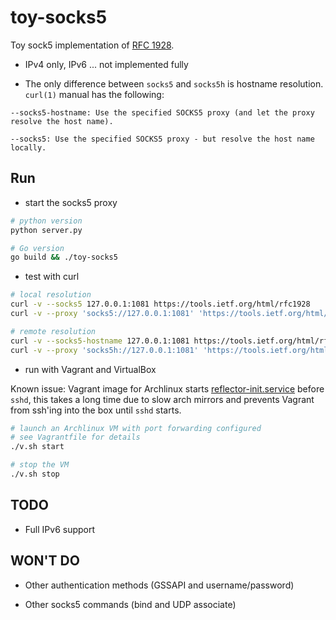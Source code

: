 # toy-socks5

Toy sock5 implementation of [RFC 1928](https://tools.ietf.org/html/rfc1928).

- IPv4 only, IPv6 ... not implemented fully

- The only difference between `socks5` and `socks5h` is hostname resolution. `curl(1)` manual has the following:

```text
--socks5-hostname: Use the specified SOCKS5 proxy (and let the proxy resolve the host name).

--socks5: Use the specified SOCKS5 proxy - but resolve the host name locally.
```

## Run

- start the socks5 proxy

```bash
# python version
python server.py

# Go version
go build && ./toy-socks5
```

- test with curl

```bash
# local resolution
curl -v --socks5 127.0.0.1:1081 https://tools.ietf.org/html/rfc1928
curl -v --proxy 'socks5://127.0.0.1:1081' 'https://tools.ietf.org/html/rfc1928'

# remote resolution
curl -v --socks5-hostname 127.0.0.1:1081 https://tools.ietf.org/html/rfc1928
curl -v --proxy 'socks5h://127.0.0.1:1081' 'https://tools.ietf.org/html/rfc1928'
```

- run with Vagrant and VirtualBox

Known issue: Vagrant image for Archlinux starts [reflector-init.service](https://github.com/archlinux/arch-boxes/blob/master/http/install-common.sh#L31) before `sshd`, this takes a long time due to slow arch mirrors and prevents Vagrant from ssh'ing into the box until `sshd` starts.

```bash
# launch an Archlinux VM with port forwarding configured
# see Vagrantfile for details
./v.sh start

# stop the VM
./v.sh stop
```

## TODO

- Full IPv6 support

## WON'T DO

- Other authentication methods (GSSAPI and username/password)

- Other socks5 commands (bind and UDP associate)
